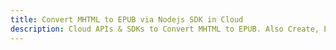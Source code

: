 ---title: Convert MHTML to EPUB via Nodejs SDK in Clouddescription: Cloud APIs & SDKs to Convert MHTML to EPUB. Also Create, Edit & Render Microsoft Word & OpenOffice documents in the Cloud.---